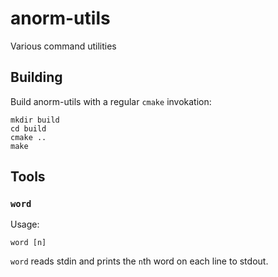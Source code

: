 ﻿# anorm-utils

Various command utilities

## Building

Build anorm-utils with a regular `cmake` invokation:

    mkdir build
    cd build
    cmake ..
    make

## Tools

### `word`

Usage:

    word [n]

`word` reads stdin and prints the `n`th word on each line to stdout.

